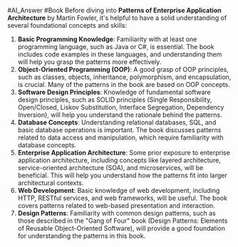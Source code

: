 #AI_Answer #Book 
Before diving into **Patterns of Enterprise Application Architecture** by Martin Fowler, it's helpful to have a solid understanding of several foundational concepts and skills:

1. **Basic Programming Knowledge**: Familiarity with at least one programming language, such as Java or C#, is essential. The book includes code examples in these languages, and understanding them will help you grasp the patterns more effectively.
2. **Object-Oriented Programming (OOP)**: A good grasp of OOP principles, such as classes, objects, inheritance, polymorphism, and encapsulation, is crucial. Many of the patterns in the book are based on OOP concepts.
3. **Software Design Principles**: Knowledge of fundamental software design principles, such as SOLID principles (Single Responsibility, Open/Closed, Liskov Substitution, Interface Segregation, Dependency Inversion), will help you understand the rationale behind the patterns.
4. **Database Concepts**: Understanding relational databases, SQL, and basic database operations is important. The book discusses patterns related to data access and manipulation, which require familiarity with database concepts.
5. **Enterprise Application Architecture**: Some prior exposure to enterprise application architecture, including concepts like layered architecture, service-oriented architecture (SOA), and microservices, will be beneficial. This will help you understand how the patterns fit into larger architectural contexts.
6. **Web Development**: Basic knowledge of web development, including HTTP, RESTful services, and web frameworks, will be useful. The book covers patterns related to web-based presentation and interaction.
7. **Design Patterns**: Familiarity with common design patterns, such as those described in the "Gang of Four" book (Design Patterns: Elements of Reusable Object-Oriented Software), will provide a good foundation for understanding the patterns in this book.